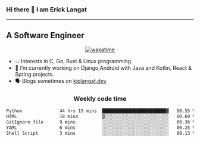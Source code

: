 ### Hi there 👋 I am Erick Langat
---
## A Software Engineer

<div align="center">
  
[![wakatime](https://wakatime.com/badge/user/55eadf42-c1c5-4930-b153-72952ac5ca5c.svg)](https://wakatime.com/@55eadf42-c1c5-4930-b153-72952ac5ca5c)

</div>

<!--
**elkiplangat/elkiplangat** is a ✨ _special_ ✨ repository because its `README.md` (this file) appears on your GitHub profile.

Here are some ideas to get you started:

- 🔭 I’m currently working on ...
- 🌱 I’m currently learning ...
- 👯 I’m looking to collaborate on ...
- 🤔 I’m looking for help with ...
- 💬 Ask me about ...
- 📫 How to reach me: ...
- 😄 Pronouns: ...
- ⚡ Fun fact: ...
-->
- 💥 Interests in C, Go, Rust & Linux programming. 
- 🔭 I’m currently working on Django,Android with Java and Kotlin, React & Spring projects.
-  🗣️ Blogs sometimes on [kiplangat.dev](https://kiplangat.dev)

<div align="center">
  <h3> Weekly code time </h3>

<!--START_SECTION:waka-->

```txt
Python              44 hrs 15 mins  ████████████████████████▓   98.55 %
HTML                18 mins         ▒░░░░░░░░░░░░░░░░░░░░░░░░   00.69 %
GitIgnore file      9 mins          ░░░░░░░░░░░░░░░░░░░░░░░░░   00.36 %
YAML                6 mins          ░░░░░░░░░░░░░░░░░░░░░░░░░   00.25 %
Shell Script        3 mins          ░░░░░░░░░░░░░░░░░░░░░░░░░   00.13 %
```

<!--END_SECTION:waka-->

</div>

